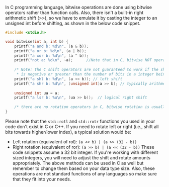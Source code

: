 In C programming language, bitwise operations are done using bitwise operators rather than function calls. Also, there isn't a built-in right arithmetic shift (>>), so we have to emulate it by casting the integer to an unsigned int before shifting, as shown in the below code snippet.
```c
#include <stdio.h>

void bitwise(int a, int b) {
    printf("a and b: %d\n", (a & b)); 
    printf("a or b: %d\n", (a | b));  
    printf("a xor b: %d\n", (a ^ b));
    printf("not a: %d\n", ~a);      //Note that in C, bitwise NOT operator works on unsigned numbers. So cast the int to an unsigned int before usage.
   
    /* Note: the C shift operators are not guaranteed to work if the shift count (that is, b) 
     * is negative or greater than the number of bits in a integer being shifted.*/
    printf("a shl b: %d\n", (a << b)); // left shift 
    printf("a shr b: %d\n", (unsigned int)a >> b); // typically arithmetic right shift, but not guaranteed to be the same as logical right shift in all cases.
    
    unsigned int ua = a;
    printf("a lsr b: %u\n", (ua >> b));  // logical right shift 
  
    /* there are no rotation operators in C, bitwise rotation is usually implemented with masking and shifting operations */
}
```
Please note that the `std::rotl` and `std::rotr` functions you used in your code don't exist in C or C++. If you need to rotate left or right (i.e., shift all bits towards higher/lower index), a typical solution would be:
- Left rotation (equivalent of rol): `(a << b) | (a >> (32 - b))`
- Right rotation (equivalent of ror): `(a >> b) | (a << (32 - b))`
These code snippets assume a 32 bit integer. If you're working with different sized integers, you will need to adjust the shift and rotate amounts appropriately. The above methods can be used in C as well but remember to change them based on your data type size. Also, these operations are not standard functions of any languages so make sure that they fit into your needs.

